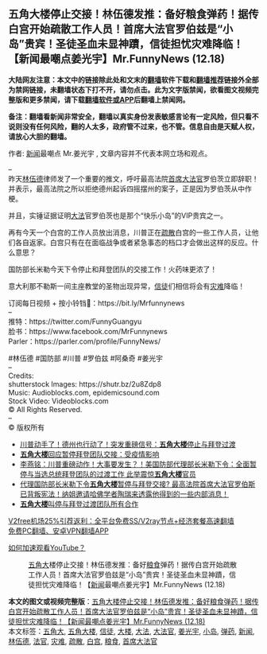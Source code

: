 <h2>五角大楼停止交接！林伍德发推：备好粮食弹药！据传白宫开始疏散工作人员！首席大法官罗伯兹是“小岛”贵宾！圣徒圣血未显神蹟，信徒担忧灾难降临！【新闻最嘲点姜光宇】Mr.FunnyNews (12.18)‬</h2> <p class="notice"><b>大陆网友注意：本文中的链接除此处和文末的<a href="https://github.com/bannedbook/fanqiang" >翻墙</a>软件下载和<a href="https://github.com/killgcd/justmysocks/blob/master/README.md">翻墙推荐</a>链接外全部为禁网链接，未翻墙状态下打不开，请勿点击。此为文字版禁闻，欲看图文视频完整版和更多禁闻，请下载<a href="https://github.com/bannedbook/fanqiang">翻墙软件或APP</a>后翻墙上禁闻网。</p><p>备注：翻墙看新闻非常安全，翻墙以真实身份发表敏感言论有一定风险，但只看不说则没有任何风险，翻的人太多，政府管不过来，也不管。信息自由是天赋人权，请放心大胆的翻墙。</b></p>  <div class="entry"> <p>作者: <span class='wp_keywordlink_affiliate'><a href="https://www.bannedbook.org/" title="新闻">新闻</a></span>最嘲点 Mr.姜光宇 , 文章内容并不代表本网立场和观点。</p> <figure></figure> <p>&#8211;<br /> 昨天<a href="https://www.bannedbook.org/bnews/tag/%e6%9e%97%e4%bc%8d%e5%be%b7/" class="st_tag internal_tag" rel="tag" title="标签 林伍德 下的日志">林伍德</a>律师发了一个重要的推文，呼吁最高法院<a href="https://www.bannedbook.org/bnews/tag/%e9%a6%96%e5%b8%ad%e5%a4%a7%e6%b3%95%e5%ae%98/" class="st_tag internal_tag" rel="tag" title="标签 首席大法官 下的日志">首席大法官</a>罗伯茨立即辞职！并表示，最高法院之所以拒绝德州起诉四摇摆州的案子，正是因为罗伯茨从中作梗。</p> <p>并且，实锤证据证明<a href="https://www.bannedbook.org/bnews/tag/%E5%A4%A7%E6%B3%95/" class="st_tag internal_tag" rel="tag" title="标签 大法 下的日志">大法</a>官罗伯茨也是那个“快乐小岛”的VIP贵宾之一。</p>  <p>再有今天一个白宫的工作人员放出消息，川普正在<a href="https://www.bannedbook.org/bnews/tag/%E7%96%8F%E6%95%A3/" class="st_tag internal_tag" rel="tag" title="标签 疏散 下的日志">疏散</a>白宫的一些工作人员，让他们各自返家。白宫只有在在面临战争或者紧急事态的档口才会做出这样的反应。什么意思？</p> <p>国防部长米勒今天下令停止和拜登团队的交接工作！火药味更浓了！</p> <p>意大利那不勒斯一间主座教堂的圣物出现异常，<a href="https://www.bannedbook.org/bnews/tag/%E4%BF%A1%E5%BE%92/" class="st_tag internal_tag" rel="tag" title="标签 信徒 下的日志">信徒</a>们相信将会有<a href="https://www.bannedbook.org/bnews/tag/%E7%81%BE%E9%9A%BE/" class="st_tag internal_tag" rel="tag" title="标签 灾难 下的日志">灾难</a>降临！</p>  <p>订阅每日视频 + 按小铃铛🔔：https://bit.ly/Mrfunnynews<br /> &#8211;<br /> 推特：https://twitter.com/FunnyGuangyu<br /> 脸书：https://www.facebook.com/MrFunnynews<br /> Parler：https://parler.com/profile/FunnyNews/</p> <p>#林伍德 #国防部 #川普 #罗伯兹 #阿桑奇 #姜光宇<br /> &#8211;<br /> Credits:<br /> shutterstock Images:  https://shutr.bz/2u8Zdp8<br /> Music:  Audioblocks.com,  epidemicsound.com<br /> Stock Video:  Videoblocks.com<br /> © All Rights Reserved.<br /> &#8211;<br /> ©️ 版权所有</p> <ul class='op-related-articles' title='相关阅读'> <li><a href='https://www.bannedbook.org/bnews/taiwannews/20201219/1450722.html' target='_blank'>川普动手了！德州也行动了！突发重磅信号：<b>五角大楼</b>停止与拜登过渡</a></li> <li><a href='https://www.bannedbook.org/bnews/comments/20201219/1450680.html' target='_blank'><b>五角大楼</b>回应暂停拜登团队交接：受疫情影响</a></li> <li><a href='https://www.bannedbook.org/bnews/comments/20201219/1450660.html' target='_blank'>李燕铭：川普重磅动作！大事要发生？！美国防部代理部长米勒下令：全面暂停与当选总统拜登团队的过渡工作 此举震惊<b>五角大楼</b>官员</a></li> <li><a href='https://www.bannedbook.org/bnews/bannedvideo/20201219/1450647.html' target='_blank'>代理国防部长米勒下令<b>五角大楼</b>暂停与拜登交接? 最高法院首席大法官罗伯斯已背叛宪法！纳姐邀请哈佛学者陶瑞来透露他得到的一些内部消息！</a></li> <li><a href='https://www.bannedbook.org/bnews/comments/20201219/1450585.html' target='_blank'><b>五角大楼</b>叫停与拜登过渡团队所有合作</a></li> </ul> <p class="texttj"> <a href="https://www.bannedbook.org/forum23/topic22702.html" target="_blank">V2free机场25%引荐返利：全平台免费SS/V2ray节点+经济套餐高速翻墙</a><br/> <a href="https://github.com/bannedbook/fanqiang/wiki/%E7%A6%81%E9%97%BB%E7%BD%91%E5%AE%89%E5%8D%93%E7%BF%BB%E5%A2%99%E6%96%B0%E9%97%BBAPP" target="_blank">免费PC翻墙、安卓VPN翻墙APP</a></p><p><a href='https://www.bannedbook.org/bnews/topimagenews/20180409/925596.html' target='_blank'>如何加速观看YouTube？ </a></p>  <figure class='op-interactive'><figcaption><a href="https://www.bannedbook.org/bnews/tag/%E4%BA%94%E8%A7%92%E5%A4%A7/" class="st_tag internal_tag" rel="tag" title="标签 五角大 下的日志">五角大</a>楼停止交接！林伍德发推：备好<a href="https://www.bannedbook.org/bnews/tag/%E7%B2%AE%E9%A3%9F/" class="st_tag internal_tag" rel="tag" title="标签 粮食 下的日志">粮食</a>弹药！据传白宫开始疏散工作人员！首席大法官罗伯兹是“小岛”贵宾！圣徒圣血未显神蹟，信徒担忧灾难降临！【<a href="https://www.bannedbook.org/bnews/tag/%E6%96%B0%E9%97%BB/" class="st_tag internal_tag" rel="tag" title="标签 新闻 下的日志">新闻</a>最嘲点姜光宇】Mr.FunnyNews (12.18)‬</figcaption></figure> </p><a name='sharetosocial'></a>       <div><b>本文的图文或视频完整版</b>：<a href='https://www.bannedbook.org/bnews/cbnews/20201219/1450724.html'>五角大楼停止交接！林伍德发推：备好粮食弹药！据传白宫开始疏散工作人员！首席大法官罗伯兹是“小岛”贵宾！圣徒圣血未显神蹟，信徒担忧灾难降临！【新闻最嘲点姜光宇】Mr.FunnyNews (12.18)‬</a></div>  </div><!--END ENTRY--> <div class="postfooter"> <div>本文标签：<a href="https://www.bannedbook.org/bnews/tag/%E4%BA%94%E8%A7%92%E5%A4%A7/" rel="tag">五角大</a>, <a href="https://www.bannedbook.org/bnews/tag/%e4%ba%94%e8%a7%92%e5%a4%a7%e6%a5%bc/" rel="tag">五角大楼</a>, <a href="https://www.bannedbook.org/bnews/tag/%E4%BF%A1%E5%BE%92/" rel="tag">信徒</a>, <a href="https://www.bannedbook.org/bnews/tag/%E5%A4%A7%E6%A5%BC/" rel="tag">大楼</a>, <a href="https://www.bannedbook.org/bnews/tag/%E5%A4%A7%E6%B3%95/" rel="tag">大法</a>, <a href="https://www.bannedbook.org/bnews/tag/%e5%a4%a7%e6%b3%95%e5%ae%98/" rel="tag">大法官</a>, <a href="https://www.bannedbook.org/bnews/tag/%e5%a7%9c%e5%85%89%e5%ae%87/" rel="tag">姜光宇</a>, <a href="https://www.bannedbook.org/bnews/tag/%E5%B0%8F%E5%B2%9B/" rel="tag">小岛</a>, <a href="https://www.bannedbook.org/bnews/tag/%e5%bc%b9%e8%8d%af/" rel="tag">弹药</a>, <a href="https://www.bannedbook.org/bnews/tag/%E6%96%B0%E9%97%BB/" rel="tag">新闻</a>, <a href="https://www.bannedbook.org/bnews/tag/%e6%9e%97%e4%bc%8d%e5%be%b7/" rel="tag">林伍德</a>, <a href="https://www.bannedbook.org/bnews/tag/%E6%B3%95%E5%AE%98/" rel="tag">法官</a>, <a href="https://www.bannedbook.org/bnews/tag/%E7%81%BE%E9%9A%BE/" rel="tag">灾难</a>, <a href="https://www.bannedbook.org/bnews/tag/%E7%96%8F%E6%95%A3/" rel="tag">疏散</a>, <a href="https://www.bannedbook.org/bnews/tag/%e7%99%bd%e5%ae%ab/" rel="tag">白宫</a>, <a href="https://www.bannedbook.org/bnews/tag/%E7%B2%AE%E9%A3%9F/" rel="tag">粮食</a>, <a href="https://www.bannedbook.org/bnews/tag/%e9%a6%96%e5%b8%ad%e5%a4%a7%e6%b3%95%e5%ae%98/" rel="tag">首席大法官</a></div>  </div><!--END POSTFOOTER--> 